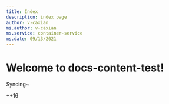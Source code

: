 ```yaml
---
title: Index
description: index page
author: v-caxian
ms.author: v-caxian
ms.service: container-service
ms.date: 09/13/2021
---
```


# Welcome to docs-content-test!

Syncing~

++16
